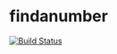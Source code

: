 # findanumber

[![Build Status](https://img.shields.io/travis/pascalpoizat/findanumber/master.svg?style=flat-square)](https://travis-ci.org/pascalpoizat/findanumber)

